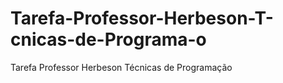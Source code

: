 # Tarefa-Professor-Herbeson-T-cnicas-de-Programa-o
Tarefa Professor Herbeson Técnicas de Programação
